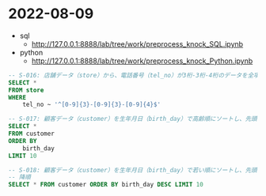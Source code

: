 # 2022-08-09

- sql
    - http://127.0.0.1:8888/lab/tree/work/preprocess_knock_SQL.ipynb
- python
    - http://127.0.0.1:8888/lab/tree/work/preprocess_knock_Python.ipynb

```sql
-- S-016: 店舗データ（store）から、電話番号（tel_no）が3桁-3桁-4桁のデータを全項目表示せよ。
SELECT *
FROM store
WHERE
    tel_no ~ '^[0-9]{3}-[0-9]{3}-[0-9]{4}$'

-- S-017: 顧客データ（customer）を生年月日（birth_day）で高齢順にソートし、先頭から全項目を10件表示せよ。
SELECT *
FROM customer
ORDER BY
    birth_day
LIMIT 10

-- S-018: 顧客データ（customer）を生年月日（birth_day）で若い順にソートし、先頭から全項目を10件表示せよ。
-- 降順
SELECT * FROM customer ORDER BY birth_day DESC LIMIT 10

```

```python
```

